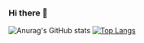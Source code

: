 ### Hi there 👋
![Anurag's GitHub stats](https://github-readme-stats.vercel.app/api?username=marcewp15&count_private=true&show_icons=true&theme=tokyonight)
[![Top Langs](https://github-readme-stats.vercel.app/api/top-langs/?username=marcewp15&layout=compact&theme=tokyonight)](https://github.com/marcewp15/github-readme-stats)

<!--
**marcewp15/marcewp15** is a ✨ _special_ ✨ repository because its `README.md` (this file) appears on your GitHub profile.

Here are some ideas to get you started:

- 🔭 I’m currently working on ...
- 🌱 I’m currently learning ...
- 👯 I’m looking to collaborate on ...
- 🤔 I’m looking for help with ...
- 💬 Ask me about ...
- 📫 How to reach me: ...
- 😄 Pronouns: ...
- ⚡ Fun fact: ...
-->
